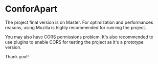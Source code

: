 # ConforApart

The project final version is on Master.
For optimization and performances reasons, using Mozilla is highly recommended for running the project.

You may also have CORS permissions problem. It's also recommended to use plugins to enable CORS for testing the project as it's a prototype version.

Thank you!!

